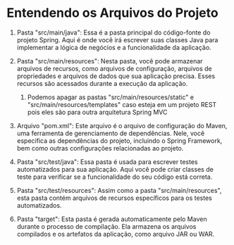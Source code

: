 # Entendendo os Arquivos do Projeto

1. Pasta "src/main/java": Essa é a pasta principal do código-fonte do projeto Spring. Aqui é onde você irá escrever suas classes Java para implementar a lógica de negócios e a funcionalidade da aplicação.

2. Pasta "src/main/resources": Nesta pasta, você pode armazenar arquivos de recursos, como arquivos de configuração, arquivos de propriedades e arquivos de dados que sua aplicação precisa. Esses recursos são acessados durante a execução da aplicação.
    1. Podemos apagar as pastas  "src/main/resources/static" e "src/main/resources/templates" caso esteja em um projeto REST pois eles são para outra arquitetura Spring MVC

3. Arquivo "pom.xml": Este arquivo é o arquivo de configuração do Maven, uma ferramenta de gerenciamento de dependências. Nele, você especifica as dependências do projeto, incluindo o Spring Framework, bem como outras configurações relacionadas ao projeto.

4. Pasta "src/test/java": Essa pasta é usada para escrever testes automatizados para sua aplicação. Aqui você pode criar classes de teste para verificar se a funcionalidade do seu código está correta.

5. Pasta "src/test/resources": Assim como a pasta "src/main/resources", esta pasta contém arquivos de recursos específicos para os testes automatizados.

6. Pasta "target": Esta pasta é gerada automaticamente pelo Maven durante o processo de compilação. Ela armazena os arquivos compilados e os artefatos da aplicação, como arquivo JAR ou WAR.